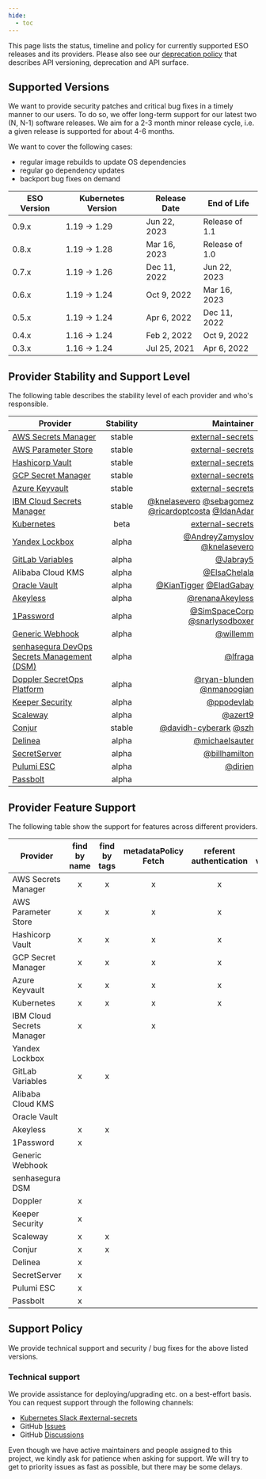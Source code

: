 ```yaml
---
hide:
  - toc
---
```


This page lists the status, timeline and policy for currently supported ESO releases and its providers. Please also see our [deprecation policy](deprecation-policy.md) that describes API versioning, deprecation and API surface.

## Supported Versions

We want to provide security patches and critical bug fixes in a timely manner to our users.
To do so, we offer long-term support for our latest two (N, N-1) software releases.
We aim for a 2-3 month minor release cycle, i.e. a given release is supported for about 4-6 months.

We want to cover the following cases:

- regular image rebuilds to update OS dependencies
- regular go dependency updates
- backport bug fixes on demand

| ESO Version | Kubernetes Version | Release Date | End of Life    |
| ----------- | ------------------ | ------------ | -------------- |
| 0.9.x       | 1.19 → 1.29        | Jun 22, 2023 | Release of 1.1 |
| 0.8.x       | 1.19 → 1.28        | Mar 16, 2023 | Release of 1.0 |
| 0.7.x       | 1.19 → 1.26        | Dec 11, 2022 | Jun 22, 2023   |
| 0.6.x       | 1.19 → 1.24        | Oct 9, 2022  | Mar 16, 2023   |
| 0.5.x       | 1.19 → 1.24        | Apr 6, 2022  | Dec 11, 2022   |
| 0.4.x       | 1.16 → 1.24        | Feb 2, 2022  | Oct 9, 2022    |
| 0.3.x       | 1.16 → 1.24        | Jul 25, 2021 | Apr 6, 2022    |

## Provider Stability and Support Level

The following table describes the stability level of each provider and who's responsible.

| Provider                                                                                                   | Stability |                                                                                                                                                                              Maintainer |
|------------------------------------------------------------------------------------------------------------| :-------: | --------------------------------------------------------------------------------------------------------------------------------------------------------------------------------------: |
| [AWS Secrets Manager](https://external-secrets.io/latest/provider/aws-secrets-manager/)                    |  stable   |                                                                                                                                 [external-secrets](https://github.com/external-secrets) |
| [AWS Parameter Store](https://external-secrets.io/latest/provider/aws-parameter-store/)                    |  stable   |                                                                                                                                 [external-secrets](https://github.com/external-secrets) |
| [Hashicorp Vault](https://external-secrets.io/latest/provider/hashicorp-vault/)                            |  stable   |                                                                                                                                 [external-secrets](https://github.com/external-secrets) |
| [GCP Secret Manager](https://external-secrets.io/latest/provider/google-secrets-manager/)                  |  stable   |                                                                                                                                 [external-secrets](https://github.com/external-secrets) |
| [Azure Keyvault](https://external-secrets.io/latest/provider/azure-key-vault/)                             |  stable   |                                                                                                                                 [external-secrets](https://github.com/external-secrets) |
| [IBM Cloud Secrets Manager](https://external-secrets.io/latest/provider/ibm-secrets-manager/)              |  stable   | [@knelasevero](https://github.com/knelasevero) [@sebagomez](https://github.com/sebagomez) [@ricardoptcosta](https://github.com/ricardoptcosta) [@IdanAdar](https://github.com/IdanAdar) |
| [Kubernetes](https://external-secrets.io/latest/provider/kubernetes)                                       |   beta    |                                                                                                                                 [external-secrets](https://github.com/external-secrets) |
| [Yandex Lockbox](https://external-secrets.io/latest/provider/yandex-lockbox/)                              |   alpha   |                                                                                     [@AndreyZamyslov](https://github.com/AndreyZamyslov) [@knelasevero](https://github.com/knelasevero) |
| [GitLab Variables](https://external-secrets.io/latest/provider/gitlab-variables/)                          |   alpha   |                                                                                                                                                  [@Jabray5](https://github.com/Jabray5) |
| Alibaba Cloud KMS                                                                                          |   alpha   |                                                                                                                                          [@ElsaChelala](https://github.com/ElsaChelala) |
| [Oracle Vault](https://external-secrets.io/latest/provider/oracle-vault)                                   |   alpha   |                                                                                                 [@KianTigger](https://github.com/KianTigger) [@EladGabay](https://github.com/EladGabay) |
| [Akeyless](https://external-secrets.io/latest/provider/akeyless)                                           |   alpha   |                                                                                                                                    [@renanaAkeyless](https://github.com/renanaAkeyless) |
| [1Password](https://external-secrets.io/latest/provider/1password-automation)                              |   alpha   |                                                                                       [@SimSpaceCorp](https://github.com/Simspace) [@snarlysodboxer](https://github.com/snarlysodboxer) |
| [Generic Webhook](https://external-secrets.io/latest/provider/webhook)                                     |   alpha   |                                                                                                                                                  [@willemm](https://github.com/willemm) |
| [senhasegura DevOps Secrets Management (DSM)](https://external-secrets.io/latest/provider/senhasegura-dsm) |   alpha   |                                                                                                                                                    [@lfraga](https://github.com/lfraga) |
| [Doppler SecretOps Platform](https://external-secrets.io/latest/provider/doppler)                          |   alpha   |                                                                                         [@ryan-blunden](https://github.com/ryan-blunden/) [@nmanoogian](https://github.com/nmanoogian/) |
| [Keeper Security](https://www.keepersecurity.com/)                                                         |   alpha   |                                                                                                                                              [@ppodevlab](https://github.com/ppodevlab) |
| [Scaleway](https://external-secrets.io/latest/provider/scaleway)                                           |   alpha   |                                                                                                                                                   [@azert9](https://github.com/azert9/) |
| [Conjur](https://external-secrets.io/latest/provider/conjur)                                               |   stable   |                                                                                                                                 [@davidh-cyberark](https://github.com/davidh-cyberark/) [@szh](https://github.com/szh) |
| [Delinea](https://external-secrets.io/latest/provider/delinea)                                             |   alpha   |                                                                                                                                     [@michaelsauter](https://github.com/michaelsauter/) |
| [SecretServer](https://external-secrets.io/latest/provider/secretserver)                                   |   alpha   |                                                                                                                                     [@billhamilton](https://github.com/pacificcode/) |
| [Pulumi ESC](https://external-secrets.io/latest/provider/pulumi)                                           |   alpha   |                                                                                                                                                  [@dirien](https://github.com/dirien) |
| [Passbolt](https://external-secrets.io/latest/provider/passbolt)                                           |   alpha   |                                                                                                                                                   |

## Provider Feature Support

The following table show the support for features across different providers.

| Provider                  | find by name | find by tags | metadataPolicy Fetch | referent authentication | store validation | push secret | DeletionPolicy Merge/Delete |
| ------------------------- | :----------: | :----------: | :------------------: | :---------------------: | :--------------: | :---------: | :-------------------------: |
| AWS Secrets Manager       |      x       |      x       |          x           |            x            |        x         |      x      |              x              |
| AWS Parameter Store       |      x       |      x       |          x           |            x            |        x         |      x      |              x              |
| Hashicorp Vault           |      x       |      x       |          x           |            x            |        x         |      x      |              x              |
| GCP Secret Manager        |      x       |      x       |          x           |            x            |        x         |      x      |              x              |
| Azure Keyvault            |      x       |      x       |          x           |            x            |        x         |      x      |              x              |
| Kubernetes                |      x       |      x       |          x           |            x            |        x         |      x      |              x              |
| IBM Cloud Secrets Manager |      x       |              |          x           |                         |        x         |             |                             |
| Yandex Lockbox            |              |              |                      |                         |        x         |             |                             |
| GitLab Variables          |      x       |      x       |                      |                         |        x         |             |                             |
| Alibaba Cloud KMS         |              |              |                      |                         |        x         |             |                             |
| Oracle Vault              |              |              |                      |                         |        x         |             |                             |
| Akeyless                  |      x       |      x       |                      |                         |        x         |             |                             |
| 1Password                 |      x       |              |                      |                         |        x         |      x      |              x              |
| Generic Webhook           |              |              |                      |                         |                  |             |              x              |
| senhasegura DSM           |              |              |                      |                         |        x         |             |                             |
| Doppler                   |      x       |              |                      |                         |        x         |             |                             |
| Keeper Security           |      x       |              |                      |                         |        x         |      x      |                             |
| Scaleway                  |      x       |      x       |                      |                         |        x         |      x      |              x              |
| Conjur                    |      x       |      x       |                      |                         |        x         |             |                             |
| Delinea                   |      x       |              |                      |                         |        x         |             |                             |
| SecretServer              |      x       |              |                      |                         |        x         |             |                             |
| Pulumi ESC                |      x       |              |                      |                         |        x         |             |                             |
| Passbolt                  |      x       |              |                      |                         |        x         |             |                             |

## Support Policy

We provide technical support and security / bug fixes for the above listed versions.

### Technical support

We provide assistance for deploying/upgrading etc. on a best-effort basis. You can request support through the following channels:

- [Kubernetes Slack
  #external-secrets](https://kubernetes.slack.com/messages/external-secrets)
- GitHub [Issues](https://github.com/external-secrets/external-secrets/issues)
- GitHub [Discussions](https://github.com/external-secrets/external-secrets/discussions)

Even though we have active maintainers and people assigned to this project, we kindly ask for patience when asking for support. We will try to get to priority issues as fast as possible, but there may be some delays.
